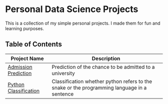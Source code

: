 # Personal Data Science Projects
This is a collection of my simple personal projects. I made them for fun and learning purposes.

## Table of Contents
Project Name | Description |
|---|---|
| [Admission Prediction](https://github.com/fdavidsen/Personal-Data-Science-Projects/tree/master/Admission%20Prediction) | Prediction of the chance to be admitted to a university |
| [Python Classification](https://github.com/fdavidsen/Personal-Data-Science-Projects/tree/master/Python%20Classification) | Classification whether python refers to the snake or the programming language in a sentence |

